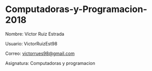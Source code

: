 # Computadoras-y-Programacion-2018
Nombre: Víctor Ruiz Estrada

Usuario: VictorRuizEst98

Correo: victorrues98@gmail.com

Asignatura: Computadoras y programacion
